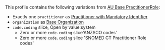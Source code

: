 
This profile contains the following variations from [AU Base PractitionerRole](http://hl7.org.au/fhir/StructureDefinition/au-practitionerrole):

* Exactly one `practitioner` as [Practitioner with Mandatory Identifier](StructureDefinition-practitioner-ident-1.html)
* `organization` as [Base Organization](StructureDefinition-organization-dh-base-1.html)
* `code.coding` slice, Open by value:system
    * Zero or more `code.coding` slice'ANZSCO codes'
    * Zero or more `code.coding` slice 'SNOMED CT Practitioner Role codes'   
